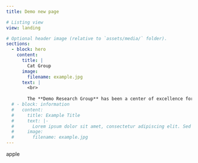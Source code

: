 ```yaml
---
title: Demo new page

# Listing view
view: landing

# Optional header image (relative to `assets/media/` folder).
sections:
  - block: hero
    content:
      title: |
        Cat Group
      image:
        filename: example.jpg
      text: |
        <br>
        
        The **Demo Research Group** has been a center of excellence for Artificial Intelligence research, teaching, and practice since its founding in 2016.
  # - block: information
  #   content:
  #     title: Example Title
  #     text: |- 
  #       Lorem ipsum dolor sit amet, consectetur adipiscing elit. Sed neque elit, tristique placerat feugiat ac, facilisis vitae arcu. Proin eget egestas augue. Praesent ut sem nec arcu pellentesque aliquet. Duis dapibus diam vel metus tempus vulputate.Lorem ipsum dolor sit amet, consectetur adipiscing elit. Sed neque elit, tristique placerat feugiat ac, facilisis vitae arcu. Proin eget egestas augue. Praesent ut sem nec arcu pellentesque aliquet. Duis dapibus diam vel metus tempus vulputate.
  #     image:
  #       filename: example.jpg
---
```

apple

